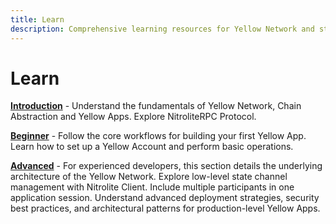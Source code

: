 ```yaml
---
title: Learn
description: Comprehensive learning resources for Yellow Network and state channels
---
```


# Learn

**[Introduction](/learn/introduction/what-is-yellow-sdk)** - Understand the fundamentals of Yellow Network, Chain Abstraction and Yellow Apps. Explore NitroliteRPC Protocol.

**[Beginner](/learn/beginner/yellow-account)** - Follow the core workflows for building your first Yellow App. Learn how to set up a Yellow Account and perform basic operations.

**[Advanced](/learn/advanced/architecture)** - For experienced developers, this section details the underlying architecture of the Yellow Network. Explore low-level state channel management with Nitrolite Client. Include multiple participants in one application session. Understand advanced deployment strategies, security best practices, and architectural patterns for production-level Yellow Apps.